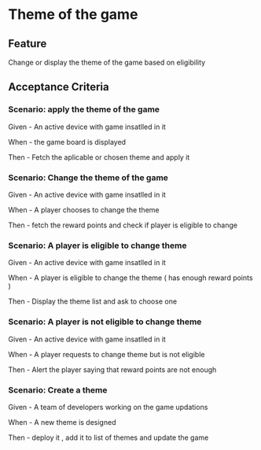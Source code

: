 # Theme of the game

## Feature

  Change or display the theme of the game based on eligibility
  
## Acceptance Criteria

### Scenario: apply the theme of the game

  Given - An active device with game insatlled in it
  
  When - the game board is displayed
  
  Then - Fetch the aplicable or chosen theme and apply it
  
### Scenario: Change the theme of the game

  Given - An active device with game insatlled in it
  
  When - A player chooses to change the theme
  
  Then - fetch the reward points and check if player is eligible to change
  
### Scenario: A player is eligible to change theme

   Given - An active device with game insatlled in it
   
   When - A player is eligible to change the theme
   ( has enough reward points )
   
   Then - Display the theme list and ask to choose one
   
 ### Scenario: A player is not eligible to change theme
 
  Given - An active device with game insatlled in it
  
  When - A player requests to change theme but is not eligible
  
  Then - Alert the player saying that reward points are not enough
  
### Scenario: Create a theme

  Given - A team of developers working on the game updations
  
  When - A new theme is designed
  
  Then - deploy it , add it to list of themes and update the game
